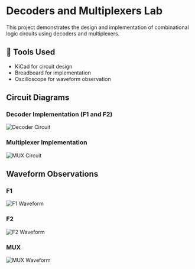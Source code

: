 # Decoders and Multiplexers Lab 
This project demonstrates the design and implementation of combinational logic circuits using decoders and multiplexers.

## 🔧 Tools Used
- KiCad for circuit design
- Breadboard for implementation
- Oscilloscope for waveform observation

## Circuit Diagrams

### Decoder Implementation (F1 and F2)
![Decoder Circuit](images/decoder-circuit.png)

### Multiplexer Implementation
![MUX Circuit](images/mux-circuit.png)

##  Waveform Observations

### F1
![F1 Waveform](images/f1-waveform.png)

### F2
![F2 Waveform](images/f2-waveform.png)

### MUX
![MUX Waveform](images/mux-waveform.png)
